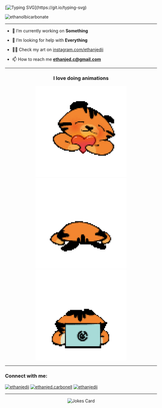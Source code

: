 [![Typing SVG](https://readme-typing-svg.demolab.com?font=Fira+Code&weight=500&size=50&pause=1000&color=29D456&vCenter=true&random=false&width=900&height=80&lines=Hi%2C+im+Ethan;A+beginner%2C+still+learning;ughhhhhhhhh...)](https://git.io/typing-svg)

<p align="left"> <img src="https://komarev.com/ghpvc/?username=ethanolbicarbonate&label=Profile%20views&color=grey&style=flat" alt="ethanolbicarbonate" /> </p>

---
- 🔭 I’m currently working on **Something**

- 🤝 I’m looking for help with **Everything**

- 👨‍💻 Check my art on [instagram.com/ethanjedii](https://instagram.com/ethanjedii)

- 📫 How to reach me **ethanjed.c@gmail.com**
---

<h3 align="center">I love doing animations</h3>
<div align="center">
  <img src="Caleb_Heart+nobg.gif" alt="GIF 1" width="300" />
  <img src="caleb_distressed+nobg.gif" alt="GIF 2" width="300" />
  <img src="caleb_kapoy+nobg.gif" alt="GIF 3" width="300" />
</div>

---
<h3 align="left">Connect with me:</h3>
<p align="left">
<a href="https://twitter.com/ethanjedii" target="blank"><img align="center" src="https://raw.githubusercontent.com/rahuldkjain/github-profile-readme-generator/master/src/images/icons/Social/twitter.svg" alt="ethanjedii" height="30" width="40" /></a>
<a href="https://fb.com/ethanjed.carbonell" target="blank"><img align="center" src="https://raw.githubusercontent.com/rahuldkjain/github-profile-readme-generator/master/src/images/icons/Social/facebook.svg" alt="ethanjed.carbonell" height="30" width="40" /></a>
<a href="https://instagram.com/ethanjedii" target="blank"><img align="center" src="https://raw.githubusercontent.com/rahuldkjain/github-profile-readme-generator/master/src/images/icons/Social/instagram.svg" alt="ethanjedii" height="30" width="40" /></a>
</p>

---

<p align="center">
  <img src="https://readme-jokes.vercel.app/api" alt="Jokes Card" />
</p>
